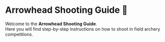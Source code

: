 # Arrowhead Shooting Guide 🏹

Welcome to the **Arrowhead Shooting Guide**.  
Here you will find step-by-step instructions on how to shoot in field archery competitions.




